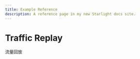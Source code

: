 ```yaml
---
title: Example Reference
description: A reference page in my new Starlight docs site.
---
```


# Traffic Replay

流量回放
